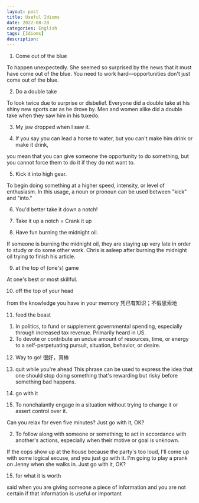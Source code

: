 ```yaml
---
layout: post
title: Useful Idioms
date: 2022-08-20
categories: English
tags: [Idioms]
description:
---
```



1. Come out of the blue
   
To happen unexpectedly.
She seemed so surprised by the news that it must have come out of the blue.
You need to work hard—opportunities don't just come out of the blue.

2. Do a double take

To look twice due to surprise or disbelief.
Everyone did a double take at his shiny new sports car as he drove by.
Men and women alike did a double take when they saw him in his tuxedo.

3. My jaw dropped when I saw it.

4. If you say you can lead a horse to water, but you can't make him drink or make it drink, 
 
you mean that you can give someone the opportunity to do something, but you cannot force them to do it if they do not want to.

5. Kick it into high gear.

To begin doing something at a higher speed, intensity, or level of enthusiasm. In this usage, a noun or pronoun can be used between "kick" and "into."

6. You'd better take it down a notch!

7. Take it up a notch = Crank it up

8. Have fun burning the midnight oil.

If someone is burning the midnight oil, they are staying up very late in order to study or do some other work. Chris is asleep after burning the midnight oil trying to finish his article.

9. at the top of (one's) game

At one's best or most skillful.

10. off the top of your head
 
from the knowledge you have in your memory 凭已有知识；不假思索地

11. feed the beast
    
1) In politics, to fund or supplement governmental spending, especially through increased tax revenue. Primarily heard in US.
2) To devote or contribute an undue amount of resources, time, or energy to a self-perpetuating pursuit, situation, behavior, or desire.

12. Way to go!  很好，真棒

13. quit while you're ahead
This phrase can be used to express the idea that one should stop doing something that's rewarding but risky before something bad happens.

14. go with it
    
1. To nonchalantly engage in a situation without trying to change it or assert control over it.

Can you relax for even five minutes? Just go with it, OK?

2. To follow along with someone or something; to act in accordance with another's actions, especially when their motive or goal is unknown.

If the cops show up at the house because the party's too loud, I'll come up with some logical excuse, and you just go with it.
I'm going to play a prank on Jenny when she walks in. Just go with it, OK?

15. for what it is worth

said when you are giving someone a piece of information and you are not certain if that information is useful or important